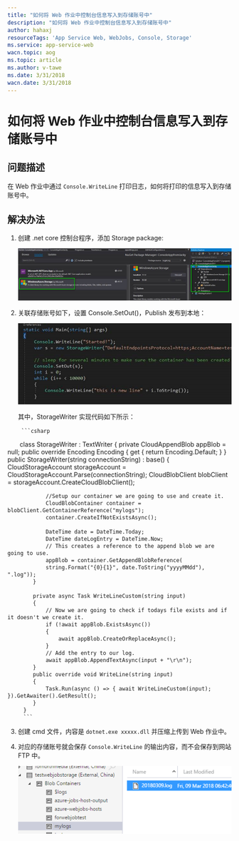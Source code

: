 ```yaml
---
title: "如何将 Web 作业中控制台信息写入到存储账号中"
description: "如何将 Web 作业中控制台信息写入到存储账号中"
author: hahaxj
resourceTags: 'App Service Web, WebJobs, Console, Storage'
ms.service: app-service-web
wacn.topic: aog
ms.topic: article
ms.author: v-tawe
ms.date: 3/31/2018
wacn.date: 3/31/2018
---
```


# 如何将 Web 作业中控制台信息写入到存储账号中

## 问题描述

在 Web 作业中通过 `Console.WriteLine` 打印日志，如何将打印的信息写入到存储账号中。

## 解决办法

1. 创建 .net core 控制台程序，添加 Storage package:

    ![01](media/aog-app-service-web-howto-write-webjobs-console-message-into-storage/01.png)

2. 关联存储账号如下，设置 Console.SetOut()，Publish 发布到本地：

    ![02](media/aog-app-service-web-howto-write-webjobs-console-message-into-storage/02.png)
    
    其中，StorageWriter 实现代码如下所示：
    
        ```csharp
        class StorageWriter : TextWriter
        {
            private CloudAppendBlob appBlob = null;
            public override Encoding Encoding
            {
                get { return Encoding.Default; }
            }
            public StorageWriter(string connectionString) : base()
            {
                CloudStorageAccount storageAccount = CloudStorageAccount.Parse(connectionString);
                CloudBlobClient blobClient = storageAccount.CreateCloudBlobClient();

                //Setup our container we are going to use and create it.
                CloudBlobContainer container = blobClient.GetContainerReference("mylogs");
                container.CreateIfNotExistsAsync();

                DateTime date = DateTime.Today;
                DateTime dateLogEntry = DateTime.Now;
                // This creates a reference to the append blob we are going to use.
                appBlob = container.GetAppendBlobReference(
                string.Format("{0}{1}", date.ToString("yyyyMMdd"), ".log"));
            }

            private async Task WriteLineCustom(string input)
            {
                // Now we are going to check if todays file exists and if it doesn't we create it.
                if (!await appBlob.ExistsAsync())
                {
                    await appBlob.CreateOrReplaceAsync();
                }
                // Add the entry to our log.
                await appBlob.AppendTextAsync(input + "\r\n");
            }
            public override void WriteLine(string input)
            {
                Task.Run(async () => { await WriteLineCustom(input); }).GetAwaiter().GetResult();
            }
         }
         ```

3. 创建 cmd 文件，内容是 `dotnet.exe xxxxx.dll` 并压缩上传到 Web 作业中。

4. 对应的存储账号就会保存 `Console.WriteLine` 的输出内容，而不会保存到网站 FTP 中。

    ![03](media/aog-app-service-web-howto-write-webjobs-console-message-into-storage/03.png)
    
